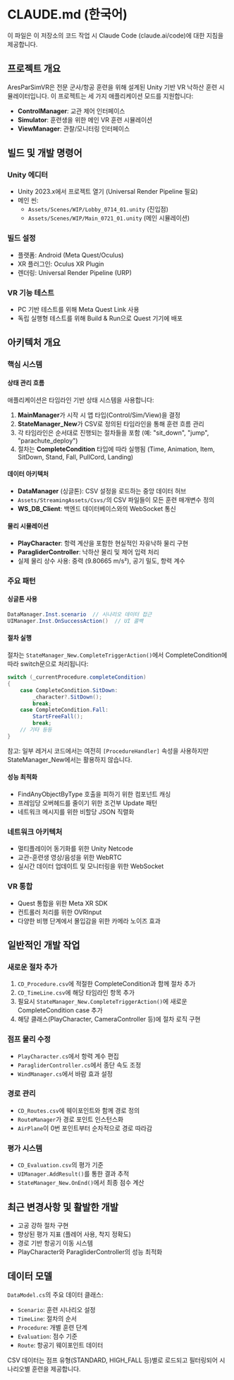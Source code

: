 # CLAUDE.md (한국어)

이 파일은 이 저장소의 코드 작업 시 Claude Code (claude.ai/code)에 대한 지침을 제공합니다.

## 프로젝트 개요

AresParSimVR은 전문 군사/항공 훈련을 위해 설계된 Unity 기반 VR 낙하산 훈련 시뮬레이터입니다. 이 프로젝트는 세 가지 애플리케이션 모드를 지원합니다:
- **ControlManager**: 교관 제어 인터페이스
- **Simulator**: 훈련생을 위한 메인 VR 훈련 시뮬레이션
- **ViewManager**: 관찰/모니터링 인터페이스

## 빌드 및 개발 명령어

### Unity 에디터
- Unity 2023.x에서 프로젝트 열기 (Universal Render Pipeline 필요)
- 메인 씬: 
  - `Assets/Scenes/WIP/Lobby_0714_01.unity` (진입점)
  - `Assets/Scenes/WIP/Main_0721_01.unity` (메인 시뮬레이션)

### 빌드 설정
- 플랫폼: Android (Meta Quest/Oculus)
- XR 플러그인: Oculus XR Plugin
- 렌더링: Universal Render Pipeline (URP)

### VR 기능 테스트
- PC 기반 테스트를 위해 Meta Quest Link 사용
- 독립 실행형 테스트를 위해 Build & Run으로 Quest 기기에 배포

## 아키텍처 개요

### 핵심 시스템

#### 상태 관리 흐름
애플리케이션은 타임라인 기반 상태 시스템을 사용합니다:
1. **MainManager**가 시작 시 앱 타입(Control/Sim/View)을 결정
2. **StateManager_New**가 CSV로 정의된 타임라인을 통해 훈련 흐름 관리
3. 각 타임라인은 순서대로 진행되는 절차들을 포함 (예: "sit_down", "jump", "parachute_deploy")
4. 절차는 **CompleteCondition** 타입에 따라 실행됨 (Time, Animation, Item, SitDown, Stand, Fall, PullCord, Landing)

#### 데이터 아키텍처
- **DataManager** (싱글톤): CSV 설정을 로드하는 중앙 데이터 허브
- `Assets/StreamingAssets/Csvs/`의 CSV 파일들이 모든 훈련 매개변수 정의
- **WS_DB_Client**: 백엔드 데이터베이스와의 WebSocket 통신

#### 물리 시뮬레이션
- **PlayCharacter**: 항력 계산을 포함한 현실적인 자유낙하 물리 구현
- **ParagliderController**: 낙하산 물리 및 제어 입력 처리
- 실제 물리 상수 사용: 중력 (9.80665 m/s²), 공기 밀도, 항력 계수

### 주요 패턴

#### 싱글톤 사용
```csharp
DataManager.Inst.scenario  // 시나리오 데이터 접근
UIManager.Inst.OnSuccessAction()  // UI 콜백
```

#### 절차 실행
절차는 `StateManager_New.CompleteTriggerAction()`에서 CompleteCondition에 따라 switch문으로 처리됩니다:
```csharp
switch (_currentProcedure.completeCondition)
{
    case CompleteCondition.SitDown:
        _character?.SitDown();
        break;
    case CompleteCondition.Fall:
        StartFreeFall();
        break;
    // 기타 등등
}
```

참고: 일부 레거시 코드에서는 여전히 `[ProcedureHandler]` 속성을 사용하지만 StateManager_New에서는 활용하지 않습니다.

#### 성능 최적화
- FindAnyObjectByType 호출을 피하기 위한 컴포넌트 캐싱
- 프레임당 오버헤드를 줄이기 위한 조건부 Update 패턴
- 네트워크 메시지를 위한 비할당 JSON 직렬화

### 네트워크 아키텍처
- 멀티플레이어 동기화를 위한 Unity Netcode
- 교관-훈련생 영상/음성을 위한 WebRTC
- 실시간 데이터 업데이트 및 모니터링을 위한 WebSocket

### VR 통합
- Quest 통합을 위한 Meta XR SDK
- 컨트롤러 처리를 위한 OVRInput
- 다양한 비행 단계에서 몰입감을 위한 카메라 노이즈 효과

## 일반적인 개발 작업

### 새로운 절차 추가
1. `CD_Procedure.csv`에 적절한 CompleteCondition과 함께 절차 추가
2. `CD_TimeLine.csv`에 해당 타임라인 항목 추가
3. 필요시 `StateManager_New.CompleteTriggerAction()`에 새로운 CompleteCondition case 추가
4. 해당 클래스(PlayCharacter, CameraController 등)에 절차 로직 구현

### 점프 물리 수정
- `PlayCharacter.cs`에서 항력 계수 편집
- `ParagliderController.cs`에서 종단 속도 조정
- `WindManager.cs`에서 바람 효과 설정

### 경로 관리
- `CD_Routes.csv`에 웨이포인트와 함께 경로 정의
- `RouteManager`가 경로 포인트 인스턴스화
- `AirPlane`이 0번 포인트부터 순차적으로 경로 따라감

### 평가 시스템
- `CD_Evaluation.csv`의 평가 기준
- `UIManager.AddResult()`를 통한 결과 추적
- `StateManager_New.OnEnd()`에서 최종 점수 계산

## 최근 변경사항 및 활발한 개발

- 고공 강하 절차 구현
- 향상된 평가 지표 (플레어 사용, 착지 정확도)
- 경로 기반 항공기 이동 시스템
- PlayCharacter와 ParagliderController의 성능 최적화

## 데이터 모델

`DataModel.cs`의 주요 데이터 클래스:
- `Scenario`: 훈련 시나리오 설정
- `TimeLine`: 절차의 순서
- `Procedure`: 개별 훈련 단계
- `Evaluation`: 점수 기준
- `Route`: 항공기 웨이포인트 데이터

CSV 데이터는 점프 유형(STANDARD, HIGH_FALL 등)별로 로드되고 필터링되어 시나리오별 훈련을 제공합니다.